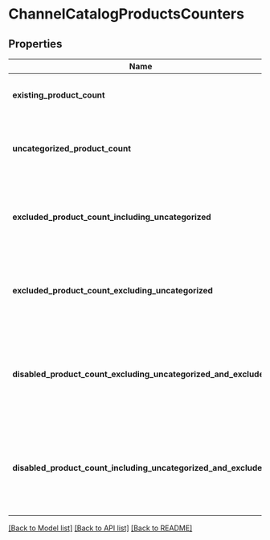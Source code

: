 # ChannelCatalogProductsCounters

## Properties
Name | Type | Description | Notes
------------ | ------------- | ------------- | -------------
**existing_product_count** | **int** | Imported product count currently in your catalog. | [optional] 
**uncategorized_product_count** | **int** | Product count WITHOUT category mapped on existing products. | [optional] 
**excluded_product_count_including_uncategorized** | **int** | Excluded product count INCLUDING uncategorized products on existing products. | [optional] 
**excluded_product_count_excluding_uncategorized** | **int** | Excluded product count EXCLUDING uncategorized products on existing products. | [optional] 
**disabled_product_count_excluding_uncategorized_and_excluded** | **int** | Disabled product count EXCLUDING uncategorized products AND excluded products on existing products. | [optional] 
**disabled_product_count_including_uncategorized_and_excluded** | **int** | Disabled product count INCLUDING uncategorized products AND excluded products on existing products. | [optional] 

[[Back to Model list]](../README.md#documentation-for-models) [[Back to API list]](../README.md#documentation-for-api-endpoints) [[Back to README]](../README.md)


